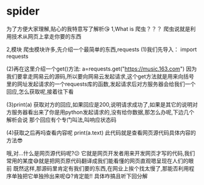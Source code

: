# spider
为了方便大家理解,贴心的我特意写了解析😘
1,What is 爬虫？？？
爬虫说就是利用技术从网页上拿走你要的东西


2,模块
爬虫模块许多,先介绍一个最简单的东西,requests
(1)我们先导入：
import requests

(2)再在这里介绍一个get()方法:
a=requests.get("https://music.163.com")
因为我们要拿走网易云的源码,所以要向网易云发起请求,这个get方法就是用来向括号里的网址发起请求的一个requests库的函数,发起请求后对方服务器会给我们一个回应,怎么获取呢,接着往下看

(3)print(a)
获取对方的回应,如果回应是200,说明请求成功了,如果是其它的说明对方服务器看出来了你是用python发起请求的,没有给你数据,那怎么办呢,下边几个解析会说
那个回应有个专门叫法,叫响应状态码

(4)获取之后再吗查看内容呢
print(a.text)
此代码就是查看网页源代码具体内容的方法😎

哦,对...什么是网页源代码呢?😕
它就是网页开发者用来开发网页才写的代码,我们常用的某度😅就是把网页原代码翻译成我们能看懂的网页直观嗯呈现在人们的眼前
既然这样,那源码里肯定有我们要的东西,在网业上挨个找太慢了,那能否利用程序单独把它单独拎出来呢😋?肯定能!!
具体咋搞且听下回分解
